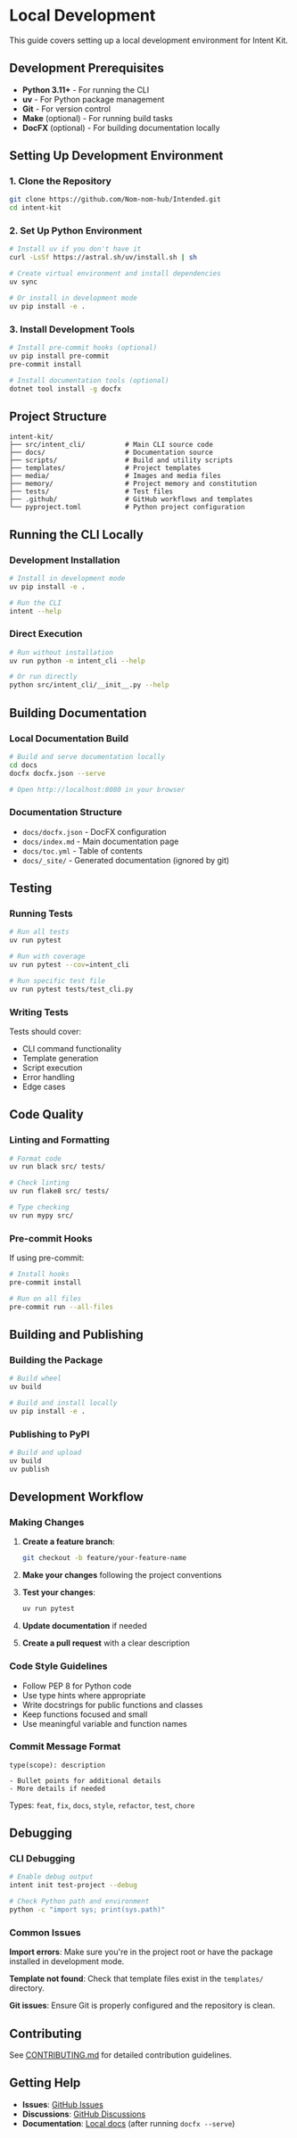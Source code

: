 # Local Development

This guide covers setting up a local development environment for Intent Kit.

## Development Prerequisites

- **Python 3.11+** - For running the CLI
- **uv** - For Python package management
- **Git** - For version control
- **Make** (optional) - For running build tasks
- **DocFX** (optional) - For building documentation locally

## Setting Up Development Environment

### 1. Clone the Repository

```bash
git clone https://github.com/Nom-nom-hub/Intended.git
cd intent-kit
```

### 2. Set Up Python Environment

```bash
# Install uv if you don't have it
curl -LsSf https://astral.sh/uv/install.sh | sh

# Create virtual environment and install dependencies
uv sync

# Or install in development mode
uv pip install -e .
```

### 3. Install Development Tools

```bash
# Install pre-commit hooks (optional)
uv pip install pre-commit
pre-commit install

# Install documentation tools (optional)
dotnet tool install -g docfx
```

## Project Structure

```
intent-kit/
├── src/intent_cli/          # Main CLI source code
├── docs/                    # Documentation source
├── scripts/                 # Build and utility scripts
├── templates/               # Project templates
├── media/                   # Images and media files
├── memory/                  # Project memory and constitution
├── tests/                   # Test files
├── .github/                 # GitHub workflows and templates
└── pyproject.toml           # Python project configuration
```

## Running the CLI Locally

### Development Installation

```bash
# Install in development mode
uv pip install -e .

# Run the CLI
intent --help
```

### Direct Execution

```bash
# Run without installation
uv run python -m intent_cli --help

# Or run directly
python src/intent_cli/__init__.py --help
```

## Building Documentation

### Local Documentation Build

```bash
# Build and serve documentation locally
cd docs
docfx docfx.json --serve

# Open http://localhost:8080 in your browser
```

### Documentation Structure

- `docs/docfx.json` - DocFX configuration
- `docs/index.md` - Main documentation page
- `docs/toc.yml` - Table of contents
- `docs/_site/` - Generated documentation (ignored by git)

## Testing

### Running Tests

```bash
# Run all tests
uv run pytest

# Run with coverage
uv run pytest --cov=intent_cli

# Run specific test file
uv run pytest tests/test_cli.py
```

### Writing Tests

Tests should cover:
- CLI command functionality
- Template generation
- Script execution
- Error handling
- Edge cases

## Code Quality

### Linting and Formatting

```bash
# Format code
uv run black src/ tests/

# Check linting
uv run flake8 src/ tests/

# Type checking
uv run mypy src/
```

### Pre-commit Hooks

If using pre-commit:

```bash
# Install hooks
pre-commit install

# Run on all files
pre-commit run --all-files
```

## Building and Publishing

### Building the Package

```bash
# Build wheel
uv build

# Build and install locally
uv pip install -e .
```

### Publishing to PyPI

```bash
# Build and upload
uv build
uv publish
```

## Development Workflow

### Making Changes

1. **Create a feature branch**:
   ```bash
   git checkout -b feature/your-feature-name
   ```

2. **Make your changes** following the project conventions

3. **Test your changes**:
   ```bash
   uv run pytest
   ```

4. **Update documentation** if needed

5. **Create a pull request** with a clear description

### Code Style Guidelines

- Follow PEP 8 for Python code
- Use type hints where appropriate
- Write docstrings for public functions and classes
- Keep functions focused and small
- Use meaningful variable and function names

### Commit Message Format

```
type(scope): description

- Bullet points for additional details
- More details if needed
```

Types: `feat`, `fix`, `docs`, `style`, `refactor`, `test`, `chore`

## Debugging

### CLI Debugging

```bash
# Enable debug output
intent init test-project --debug

# Check Python path and environment
python -c "import sys; print(sys.path)"
```

### Common Issues

**Import errors**: Make sure you're in the project root or have the package installed in development mode.

**Template not found**: Check that template files exist in the `templates/` directory.

**Git issues**: Ensure Git is properly configured and the repository is clean.

## Contributing

See [CONTRIBUTING.md](../CONTRIBUTING.md) for detailed contribution guidelines.

## Getting Help

- **Issues**: [GitHub Issues](https://github.com/github/intent-kit/issues)
- **Discussions**: [GitHub Discussions](https://github.com/github/intent-kit/discussions)
- **Documentation**: [Local docs](http://localhost:8080) (after running `docfx --serve`)